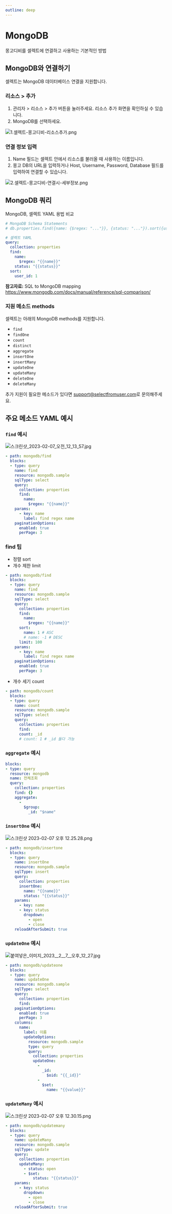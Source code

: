 ```yaml
---
outline: deep
---
```


# MongoDB

몽고디비를 셀렉트에 연결하고 사용하는 기본적인 방법

## MongoDB와 연결하기

셀렉트는 MongoDB 데이터베이스 연결을 지원합니다.

### 리소스 > 추가

1. 관리자 > 리소스 > 추가 버튼을 눌러주세요. 리소스 추가 화면을 확인하실 수 있습니다. 
2. MongoDB를 선택하세요. 

![](https://files.readme.io/e67d1fc-1.--.png "1.셀렉트-몽고디비-리소스추가.png")

### 연결 정보 입력

1. Name 필드는 셀렉트 안에서 리소스를 불러올 때 사용하는 이름입니다. 
2. 몽고 DB의 URL을 입력하거나 Host, Username, Password, Database 필드를 입력하여 연결할 수 있습니다. 

![](https://files.readme.io/6b17316-2.---.png "2.셀렉트-몽고디비-연결시-세부정보.png")

## MongoDB 쿼리

MongoDB, 셀렉트 YAML 용법 비교

```yaml
# MongoDB Schema Statements
# db.properties.find({name: {$regex: "..."}}, {status: "..."}).sort({user_id: 1})

# 셀렉트 YAML
query:
  collection: properties 
  find:
    name: 
      $regex: "{{name}}"
    status: "{{status}}"
  sort:
  	user_id: 1
```

**참고자료:** SQL to MongoDB mapping  
<https://www.mongodb.com/docs/manual/reference/sql-comparison/>

### 지원 메소드 methods

셀렉트는 아래의 MongoDB methods를 지원합니다. 

- `find`
- `findOne`
- `count`
- `distinct`
- `aggregate`
- `insertOne`
- `insertMany`
- `updateOne`
- `updateMany`
- `deleteOne`
- `deleteMany`

추가 지원이 필요한 메소드가 있다면 [support@selectfromuser.com](mailto:support@selectfromuser.com)로 문의해주세요. 

## 주요 메소드 YAML 예시

### `find` 예시

![](https://files.readme.io/f2137b9-_2023-02-07__12_13_57.jpg "스크린샷_2023-02-07_오전_12_13_57.jpg")

```yaml
- path: mongodb/find
  blocks:
  - type: query 
    name: find 
    resource: mongodb.sample
    sqlType: select 
    query:
      collection: properties 
      find:
        name: 
          $regex: "{{name}}"
    params:
      - key: name 
        label: find regex name 
    paginationOptions:
      enabled: true 
      perPage: 3
```

### find 팁

- 정렬 sort
- 개수 제한 limit

```yaml
- path: mongodb/find
  blocks:
  - type: query 
    name: find 
    resource: mongodb.sample
    sqlType: select 
    query:
      collection: properties 
      find:
        name: 
          $regex: "{{name}}"
      sort:
        name: 1 # ASC 
        # name: -1 # DESC   
      limit: 100
    params:
      - key: name 
        label: find regex name 
    paginationOptions:
      enabled: true 
      perPage: 3
```

- 개수 세기 count

```yaml
- path: mongodb/count
  blocks: 
  - type: query 
    name: count
    resource: mongodb.sample
    sqlType: select 
    query:
      collection: properties 
      find:
      count: _id 
      # count: 1 # _id 둘다 가능
```

### `aggregate` 예시

```yaml
blocks:
- type: query
  resource: mongodb
  name: 전체조회
  query:
    collection: properties
    find: {}
    aggregate:
      - 
        $group:
          _id: "$name"
```

### `insertOne` 예시

![](https://files.readme.io/a6a3cc5-_2023-02-07__12.25.28.png "스크린샷 2023-02-07 오후 12.25.28.png")

```yaml
- path: mongodb/insertone
  blocks:
  - type: query 
    name: insertOne 
    resource: mongodb.sample
    sqlType: insert 
    query:
      collection: properties 
      insertOne:
        name: "{{name}}"
        status: "{{status}}"
    params:
      - key: name
      - key: status 
        dropdown:
          - open
          - close 
    reloadAfterSubmit: true
```

### `updateOne` 예시

![](https://files.readme.io/876cd0b-__2023__2__7___12_27.jpg "붙여넣은_이미지_2023__2__7__오후_12_27.jpg")

```yaml
- path: mongodb/updateone
  blocks:
  - type: query 
    name: updateOne
    resource: mongodb.sample
    sqlType: select 
    query:
      collection: properties 
      find:
    paginationOptions:
      enabled: true 
      perPage: 3
    columns:
      name:
        label: 이름 
        updateOptions:
          resource: mongodb.sample 
          type: query
          query:
            collection: properties
            updateOne:
              -
                _id: 
                  $oid: "{{_id}}"
              -
                $set:
                  name: "{{value}}"
```

### `updateMany` 예시

![](https://files.readme.io/3538d72-_2023-02-07__12.30.15.png "스크린샷 2023-02-07 오후 12.30.15.png")

```yaml
- path: mongodb/updatemany
  blocks: 
  - type: query 
    name: updateMany 
    resource: mongodb.sample
    sqlType: update         
    query:
      collection: properties 
      updateMany:
        - status: open 
        - $set: 
            status: "{{status}}"
    params:
      - key: status
        dropdown: 
          - open 
          - close
    reloadAfterSubmit: true
```
